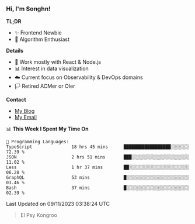 ### Hi, I'm Songhn!

**TL;DR**

- ✨ Frontend Newbie
- 🎈 Algorithm Enthusiast

**Details**

- 🎯 Work mostly with React & Node.js
- 📊 Interest in data visualization
- ☁️ Current focus on Observability & DevOps domains
- 🏳️ Retired ACMer or OIer

**Contact**
- [My Blog](https://blog.songhn.com)
- [My Email](mailto:songhn233@gmail.com)

<!--START_SECTION:waka-->
📊 **This Week I Spent My Time On** 

```text
💬 Programming Languages: 
TypeScript               18 hrs 45 mins      ██████████████████░░░░░░░   72.39 % 
JSON                     2 hrs 51 mins       ███░░░░░░░░░░░░░░░░░░░░░░   11.02 % 
Less                     1 hr 37 mins        ██░░░░░░░░░░░░░░░░░░░░░░░   06.28 % 
GraphQL                  53 mins             █░░░░░░░░░░░░░░░░░░░░░░░░   03.46 % 
Bash                     37 mins             █░░░░░░░░░░░░░░░░░░░░░░░░   02.39 % 
```


 Last Updated on 09/11/2023 03:38:24 UTC
<!--END_SECTION:waka-->

> El Psy Kongroo
